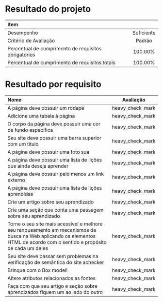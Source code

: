 # Resultado do projeto
| Item | |	
| :--- | :---: |
| Desempenho | Suficiente |
| Critério de Avaliação | Padrão |
| Percentual de cumprimento de requisitos obrigatórios | 100.00% |
| Percentual de cumprimento de requisitos totais | 100.00% |

# Resultado por requisito
| Nome | Avaliação |
| :--- | :---: |
| A página deve possuir um rodapé	| heavy_check_mark |
| Adicione uma tabela à página	| heavy_check_mark |
| O corpo da página deve possuir uma cor de fundo específica	| heavy_check_mark |
| Seu site deve possuir uma barra superior com um título	| heavy_check_mark |
| A página deve possuir uma foto sua	| heavy_check_mark |
| A página deve possuir uma lista de lições que ainda deseja aprender	| heavy_check_mark |
| A página deve possuir pelo menos um link externo	| heavy_check_mark |
| A página deve possuir uma lista de lições aprendidas	| heavy_check_mark |
| Crie um artigo sobre seu aprendizado	| heavy_check_mark |
| Crie uma seção que conta uma passagem sobre seu aprendizado	| heavy_check_mark |
| Torne o seu site mais acessível e melhore seu ranqueamento em mecanismos de busca na Web aplicando os elementos HTML de acordo com o sentido e propósito de cada um deles	| heavy_check_mark |
| Seu site deve passar sem problemas na verificação de semântica do site achecker	| heavy_check_mark |
| Brinque com o Box model!	| heavy_check_mark |
| Altere atributos relacionados as fontes	| heavy_check_mark |
| Faça com que seu artigo e seção sobre aprendizados fiquem um ao lado do outro	| heavy_check_mark |